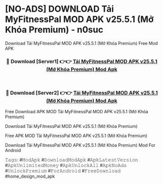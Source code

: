 # [NO-ADS] DOWNLOAD Tải MyFitnessPal MOD APK v25.5.1 (Mở Khóa Premium) - n0suc
Download Tải MyFitnessPal MOD APK v25.5.1 (Mở Khóa Premium) Free Mod APK

<div align="center">
<h3>🔴 Download [Server1] 👉👉 <a href="https://apk-comot.site?title=Tải_MyFitnessPal_MOD_APK_v25.5.1_(Mở_Khóa_Premium)">Tải MyFitnessPal MOD APK v25.5.1 (Mở Khóa Premium) Mod Apk</a></h3><br>

<h3>🔴 Download [Server2] 👉👉 <a href="https://apk-comot.site?title=Tải_MyFitnessPal_MOD_APK_v25.5.1_(Mở_Khóa_Premium)">Tải MyFitnessPal MOD APK v25.5.1 (Mở Khóa Premium) Mod Apk</a></h3>
</div>


Free Download APK MOD Tải MyFitnessPal MOD APK v25.5.1 (Mở Khóa Premium)

Download Tải MyFitnessPal MOD APK v25.5.1 (Mở Khóa Premium) 

Free APK MOD Tải MyFitnessPal MOD APK v25.5.1 (Mở Khóa Premium) 

Download Tải MyFitnessPal MOD APK v25.5.1 (Mở Khóa Premium) Mod For Android

𝚃𝚊𝚐𝚜: #𝙼𝚘𝚍𝙰𝚙𝚔 #𝙳𝚘𝚠𝚗𝚕𝚘𝚊𝚍𝙼𝚘𝚍𝙰𝚙𝚔 #𝙰𝚙𝚔𝙻𝚊𝚝𝚎𝚜𝚝𝚅𝚎𝚛𝚜𝚒𝚘𝚗 #𝙰𝚙𝚔𝚄𝚗𝚕𝚒𝚖𝚒𝚝𝚎𝚍𝙼𝚘𝚗𝚎𝚢 #𝙰𝚙𝚔𝚄𝚗𝚕𝚘𝚌𝚔𝙰𝚕𝚕 #𝙰𝚙𝚔𝙽𝚘𝙰𝚍𝚜 #𝚄𝚗𝚕𝚘𝚌𝚔𝙿𝚛𝚎𝚖𝚒𝚞𝚖 #𝙵𝚘𝚛𝙰𝚗𝚍𝚛𝚘𝚒𝚍 #𝙵𝚛𝚎𝚎𝙳𝚘𝚠𝚗𝚕𝚘𝚊𝚍 #home_design_mod_apk